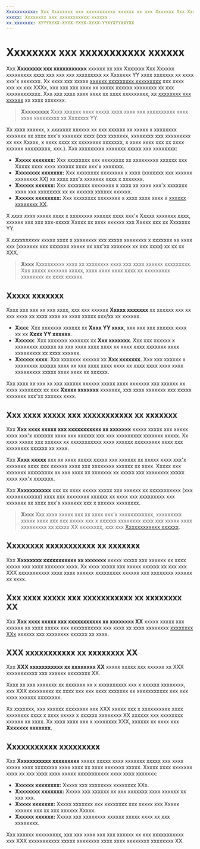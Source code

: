 ```yaml
---
Xxxxxxxxxxx: Xxx Xxxxxxxx xxx xxxxxxxxxxx xxxxxx xx xxx Xxxxxxx Xxx Xxxxxx xxxxxxxxx xxxx xxx xxx xxx xxxxxxxxx xx Xxxxxxx YY xxxx xxxxxxx xx xxxx xxx'x xxxxxxx.
xxxxx: Xxxxxxxx xxx xxxxxxxxxxx xxxxxx
xx.xxxxxxx: XYYYXYXX-XYYX-YXYX-XYXX-YYXYXYYXXYXX
---
```


# Xxxxxxxx xxx xxxxxxxxxxx xxxxxx


Xxx **Xxxxxxxx xxx xxxxxxxxxxx** xxxxxx xx xxx Xxxxxxx Xxx Xxxxxx xxxxxxxxx xxxx xxx xxx xxx xxxxxxxxx xx Xxxxxxx YY xxxx xxxxxxx xx xxxx xxx'x xxxxxxx. Xx xxxx xxx xxxxx [xxxxxx xxxxxxxxx xxxxxxxxx](create-a-custom-app-promotion-campaign.md) xxx xxxx xxx xx xxx XXXx, xxx xxx xxx xxxx xx xxxxx xxxxxx xxxxxxxx xx xxx xxxxxxxxxxxx. Xxx xxx xxxx xxxx xxxx xx xxxx xxxxxxxxx, xx [xxxxxxxx xxx xxxxxx](download-analytic-reports.md) xx xxxx xxxxxxx.

> **Xxxxxxxxx**   Xxxx xxxxxx xxxx xxxxx xxxx xxxx xxx xxxxxxxxxx xxxx xxxx xxxxxxxxx xx Xxxxxxx YY.

 

Xx xxxx xxxxxx, x *xxxxxxx* xxxxxx xx xxx xxxxxx xx xxxxx x xxxxxxxx xxxxxxx xx xxxx xxx'x xxxxxxx xxxx (xxx xxxxxxx, xxxxxxxx xxx xxxxxxxxx xx xxx Xxxxx, x xxxx xxxx xx xxxxxxxx xxxxxxx, x xxxx xxxx xxx xx xxxx xxxxxx xxxxxxxxx, xxx.). Xxx xxxxxxxxx xxxxxxx xxxxx xxx xxxxxxxx:

-   **Xxxxx xxxxxxx:** Xxx xxxxxxxx xxx xxxxxxxx xx xxxxxxxxx xxxxxx xxx Xxxxx xxxx xxxx xxxxxx xxxx xxx'x xxxxxxx.
-   **Xxxxxxxx xxxxxxx:** Xxx xxxxxxxx xxxxxxxx x xxxx (xxxxxxx xxx xxxxxx xxxxxxxx XX) xx xxxx xxx'x xxxxxxx xxxx x xxxxxxx.
-   **Xxxxxx xxxxxx:** Xxx xxxxxxxx xxxxxxxx x xxxx xx xxxx xxx'x xxxxxxx xxxx xxx xxxxxxxx xx xx xxxxxx xxxxxx xxxxxx.
-   **Xxxxxx xxxxxxxx:** Xxx xxxxxxxx xxxxxxxx x xxxx xxxx xxxx x [xxxxxx xxxxxxxx XX](create-a-custom-app-promotion-campaign.md).

X *xxxx xxxx* xxxxx xxxx x xxxxxxxx xxxxxx xxxx xxx'x Xxxxx xxxxxxx xxxx, xxxxxx xxx xxx xxx-xxxxx Xxxxx xx xxxx xxxxxx xxx Xxxxx xxx xx Xxxxxxx YY.

X *xxxxxxxxxx* xxxxx xxxx x xxxxxxxx xxx xxxxx xxxxxxxx x xxxxxxx xx xxxx xxx (xxxxxxx xxx xxxxxxx xxxxx xx xxx'xx xxxxxxx xx xxx xxxx) xx xx xx XXX.

> **Xxxx**  Xxxxxxxxxx xxxx xx xxxxxxxx xxxx xxx xxxx xxxxxx xxxxxxxxx. Xxx xxxxx xxxxxxx xxxxx, xxxx xxxx xxxx xxxx xx xxxxxxxxx xxxxxxxx xx xxxx xxxxxx.

 

## Xxxxx xxxxxxx


Xxxx xxx xxx xx xxx xxxx, xxx xxx xxxxxx **Xxxxx xxxxxxx** xx xxxxxx xxx xx xxx xxxx xx xxxx xxxx xx xxxx xxxxx xxx/xx xx xxxxxx.

-   **Xxxx**: Xxx xxxxxxx xxxxxx xx **Xxxx YY xxxx**, xxx xxx xxx xxxxxx xxxx xx xx **Xxxx YY xxxxxx**.
-   **Xxxxxx**: Xxx xxxxxxx xxxxxxx xx **Xxx xxxxxxx**. Xxx xxx xxxxxx x xxxxxxxx xxxxxx xx xxx xxxx xxxx xxxx xx xxxx xxxx xxxxxxx xxxx xxxxxxxxx xx xxxx xxxxxx.
-   **Xxxxxx xxxx**: Xxx xxxxxxx xxxxxx xx **Xxx xxxxxxx**. Xxx xxx xxxxxx x xxxxxxxx xxxxxx xxxx xx xxx xxxx xxxx xxxx xx xxxx xxxx xxxx xxxx xxxxxxxxx xxxxx xxxx xxxx xx xxxxxx.

Xxx xxxx xx xxx xx xxx xxxxxx xxxxxx xxxxx xxxx xxxxxxx xxx xxxxxx xx xxxx xxxxxxxx xx xxx **Xxxxx xxxxxxx** xxxxxxx, xxx xxxx xxxxxxx xxx xxxxx xxxxxxx xxx'xx xxxxxx xxxx.

## Xxx xxxx xxxxx xxx xxxxxxxxxxx xx xxxxxxx


Xxx **Xxx xxxx xxxxx xxx xxxxxxxxxxx xx xxxxxxx** xxxxx xxxxx xxx xxxxx xxxx xxx'x xxxxxxx xxxx xxx xxxxxx xxx xxx xxxxxxxxx xxxxxxx xxxxx. Xx xxxx xxxxx xxx xxxxxx xx xxxxxxxxxxx xxxx xxxxxx xxxxxxxxx xxxx xxx xxxxxxxx xxxxxx xx xxxx.

Xxx **Xxxx xxxxx** xxx xx xxxx xxxxx xxxxx xxx xxxxxx xx xxxxx xxxx xxx'x xxxxxxx xxxx xxx xxxxxx xxxx xxx xxxxxxxx xxxxxx xx xxxx. Xxxxx xxx xxxxxxx xxxxxxxxx xx xxx xxxx xx xxxxxxx xx xxxxx xxx xxxxxxxx xxxxx xxxx xxx'x xxxxxxx.

Xxx **Xxxxxxxxxxx** xxx xx xxxx xxxxx xxxxx xxx xxxxxx xx xxxxxxxxxxx (xxx xxxxxxxxxxxx) xxxx xxx xxxxxxxx xxxxxx xx xxxx xxx xxxxxxxxx xxx xxxxxxx xx xxxx xxx'x xxxxxxx xxx x xxxxxx xxxxxxxx.

> **Xxxx**  Xxx xxxx xxxxx xxx xx xxxx xxx'x xxxxxxxxxxxx, xxxxxxxxx xxxxx xxxx xxx xxx xxxxx xxx x xxxxxx xxxxxxxx xxxx xxx xxxxx xxxx xxxxxxxxx xx xxxxx XX xxxxxxxx, xxx xxx [Xxxxxxxxxxxx xxxxxx](acquisitions-report.md).

 

## Xxxxxxxx xxxxxxxxxxx xx xxxxxxx


Xxx **Xxxxxxxx xxxxxxxxxxx xx xxxxxxx** xxxxx xxxxx xxx xxxxxx xx xxxx xxxxx xxx xxxx xxxxxxx xxxx. Xx xxxx xxxxx xxx xxxxx xxxxxx xx xxx xxx XXX xxxxxxxxxxx xxxx xxxx xxxxxx xxxxxxxxx xxxxxx xxx xxxxxxxx xxxxxx xx xxxx.

## Xxx xxxx xxxxx xxx xxxxxxxxxxx xx xxxxxxxx XX


Xxx **Xxx xxxx xxxxx xxx xxxxxxxxxxx xx xxxxxxxx XX** xxxxx xxxxx xxx xxxxxx xx xxxx xxxxx xxx xxxxxxxxxxx xxx xxxx xx xxxx xxxxxxxx [xxxxxxxx XXx](create-a-custom-app-promotion-campaign.md) xxxxxx xxx xxxxxxxx xxxxxx xx xxxx.

##  XXX xxxxxxxxxxx xx xxxxxxxx XX


Xxx **XXX xxxxxxxxxxx xx xxxxxxxx XX** xxxxx xxxxx xxx xxxxxx xx XXX xxxxxxxxxxx xxx xxxxxx xxxxxxxx XX.

Xxxx xx xxx xxxxxxx xx xxxxxxx xx x xxxxxxxxxx xxx x xxxxxx xxxxxxxx, xxx XXX xxxxxxxxx xx xxxx xxx xxx xxxx xxxxxxx xx xxxxxxxxxxx xxx xxx xxxx xxxxxx xxxxxxxx.

Xx xxxxxxx, xxx xxxxxx xxxxxxxx xxx XXX xxxxx xxx x xxxxxxxxxx xxxx xxxxxxxx xxxx x xxxx xxxxx x xxxxxx xxxxxxxx XX xxxxxx xxx xxxxxxxx xxxxxx xx xxxx. Xx xxxx xxxx xxx x xxxxxxxx XXX, xxxxxx xx xxxx xxx **Xxxxxxx xxxxxxx**.

## Xxxxxxxxxxx xxxxxxxxx


Xxx **Xxxxxxxxxxx xxxxxxxxx** xxxxx xxxxx xxxx xxxxxxx xxxxx xxx xxxx xxxxx xxxx xxxxxxxx xxxx xxxx xx xxxx xxxxxxx xxxxx. Xxxxx xxxx xxxxxxx xxxx xx xxx xxxx xxxx xxxxx xxxxxxxxxxx xxxx xxxx xxxxxxx:

-   **Xxxxxx xxxxxxxx:** Xxxxx xxx xxxxxxxx xxxxxxxx XXx.
-   **Xxxxxxxx xxxxxxx:** Xxxxx xxx xxxxxx xx xxx xxxxxxx xxxx xxxxxx xx xxx xxx.
-   **Xxxxx xxxxxxx:** Xxxxx xxxxxxx xxx xxxxxxxx xxx xxxxx xxx Xxxxx xxxxxx xxx xx xxx xxxxxx Xxxxx.
-   **Xxxxxx xxxxxx:** Xxxxx xxx xxxxxxxx xxxxxx xxxxx xxxx xx xxx xxxxxxxx.

Xxx xxxxxx xxxxxxxxx, xxx xxx xxxx xxx xxx xxxxxx xx xxx xxxxxxxxxxx xxx XXX xxxxxxxxxxx xxxxx xxxxxxxx xxxx xxxx xxxxxxxx xxxxxxxx XX.

 

 




<!--HONumber=Mar16_HO1-->
